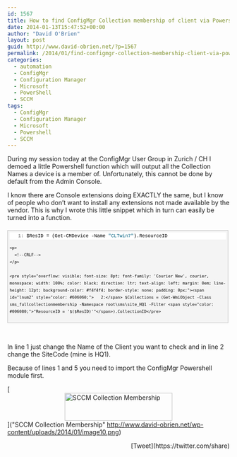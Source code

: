 ```yaml
---
id: 1567
title: How to find ConfigMgr Collection membership of client via Powershell?
date: 2014-01-13T15:47:52+00:00
author: "David O'Brien"
layout: post
guid: http://www.david-obrien.net/?p=1567
permalink: /2014/01/find-configmgr-collection-membership-client-via-powershell/
categories:
  - automation
  - ConfigMgr
  - Configuration Manager
  - Microsoft
  - PowerShell
  - SCCM
tags:
  - ConfigMgr
  - Configuration Manager
  - Microsoft
  - Powershell
  - SCCM
---
```

During my session today at the ConfigMgr User Group in Zurich / CH I demoed a little Powershell function which will output all the Collection Names a device is a member of. Unfortunately, this cannot be done by default from the Admin Console.

I know there are Console extensions doing EXACTLY the same, but I know of people who don’t want to install any extensions not made available by the vendor. This is why I wrote this little snippet which in turn can easily be turned into a function.

<div id="codeSnippetWrapper" style="overflow: auto; cursor: text; font-size: 8pt; font-family: 'Courier New', courier, monospace; width: 97.5%; direction: ltr; text-align: left; margin: 20px 0px 10px; line-height: 12pt; max-height: 200px; background-color: #f4f4f4; border: silver 1px solid; padding: 4px;">
  <div id="codeSnippet" style="overflow: visible; font-size: 8pt; font-family: 'Courier New', courier, monospace; width: 100%; color: black; direction: ltr; text-align: left; line-height: 12pt; background-color: #f4f4f4; border-style: none; padding: 0px;">
    <pre style="overflow: visible; font-size: 8pt; font-family: 'Courier New', courier, monospace; width: 100%; color: black; direction: ltr; text-align: left; margin: 0em; line-height: 12pt; background-color: white; border-style: none; padding: 0px;"><span id="lnum1" style="color: #606060;">   1:</span> $ResID = (Get-CMDevice -Name <span style="color: #006080;">"CLTwin7"</span>).ResourceID</pre>
    
    <p>
      <!--CRLF-->
    </p>
    
    <pre style="overflow: visible; font-size: 8pt; font-family: 'Courier New', courier, monospace; width: 100%; color: black; direction: ltr; text-align: left; margin: 0em; line-height: 12pt; background-color: #f4f4f4; border-style: none; padding: 0px;"><span id="lnum2" style="color: #606060;">   2:</span> $Collections = (Get-WmiObject -Class sms_fullcollectionmembership -Namespace root\sms\site_HQ1 -Filter <span style="color: #006080;">"ResourceID = '$($ResID)'"</span>).CollectionID</pre>
    
    <p>
      <!--CRLF-->
    </p>
    
    <pre style="overflow: visible; font-size: 8pt; font-family: 'Courier New', courier, monospace; width: 100%; color: black; direction: ltr; text-align: left; margin: 0em; line-height: 12pt; background-color: white; border-style: none; padding: 0px;"><span id="lnum3" style="color: #606060;">   3:</span> <span style="color: #0000ff;">foreach</span> ($Collection <span style="color: #0000ff;">in</span> $Collections)</pre>
    
    <p>
      <!--CRLF-->
    </p>
    
    <pre style="overflow: visible; font-size: 8pt; font-family: 'Courier New', courier, monospace; width: 100%; color: black; direction: ltr; text-align: left; margin: 0em; line-height: 12pt; background-color: #f4f4f4; border-style: none; padding: 0px;"><span id="lnum4" style="color: #606060;">   4:</span>     {</pre>
    
    <p>
      <!--CRLF-->
    </p>
    
    <pre style="overflow: visible; font-size: 8pt; font-family: 'Courier New', courier, monospace; width: 100%; color: black; direction: ltr; text-align: left; margin: 0em; line-height: 12pt; background-color: white; border-style: none; padding: 0px;"><span id="lnum5" style="color: #606060;">   5:</span>         Get-CMDeviceCollection -CollectionId $Collection | select Name, CollectionID</pre>
    
    <p>
      <!--CRLF-->
    </p>
    
    <pre style="overflow: visible; font-size: 8pt; font-family: 'Courier New', courier, monospace; width: 100%; color: black; direction: ltr; text-align: left; margin: 0em; line-height: 12pt; background-color: #f4f4f4; border-style: none; padding: 0px;"><span id="lnum6" style="color: #606060;">   6:</span>     }</pre>
    
    <p>
      <!--CRLF-->
    </p>
  </div>
</div>

&nbsp;

In line 1 just change the Name of the Client you want to check and in line 2 change the SiteCode (mine is HQ1).
  
Because of lines 1 and 5 you need to import the ConfigMgr Powershell module first.

[<img style="float: none; margin-left: auto; display: block; margin-right: auto; border: 0px;" title="SCCM Collection Membership" alt="SCCM Collection Membership" src="http://www.david-obrien.net/wp-content/uploads/2014/01/image_thumb10.png" width="244" height="63" border="0" />]("SCCM Collection Membership" http://www.david-obrien.net/wp-content/uploads/2014/01/image10.png) 

<div style="float: right; margin-left: 10px;">
  [Tweet](https://twitter.com/share)
</div>

